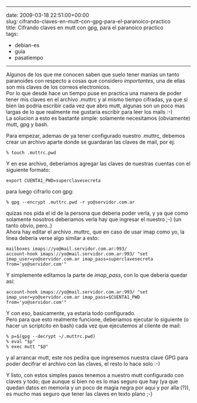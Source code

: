 
---
date: 2009-03-18 22:51:00+00:00  
slug: cifrando-claves-en-mutt-con-gpg-para-el-paranoico-practico  
title: Cifrando claves en mutt con gpg, para el paranoico practico  
tags:  
- debian-es  
- guia  
- pasatiempo  

---
  
Algunos de los que me conocen saben que suelo tener manias un tanto paranoides con respecto a cosas que considero *importantes*, una de ellas son mis claves de los correos electronicos.    
Por lo que desde hace un tiempo puse en practica una manera de poder tener mis claves en el archivo .muttrc y al mismo tiempo cifradas, ya que si bien las podria escribir cada vez que abro mutt, algunas son un poco mas largas de lo que realmente me gustaria escribir para leer los mails :-)    
La solucion a esto es bastante simple: solamente necesitamos (obviamente) mutt, gpg y bash.    
  
Para empezar, ademas de ya tener configurado nuestro .muttrc, debemos crear un archivo aparte donde se guardaran las claves de mail, por ej:    
  
    % touch .muttrc.pwd    
  
Y en ese archivo, deberiamos agregar las claves de nuestras cuentas con el siguiente formato:    
  
    export CUENTA1_PWD=superclavesecreta    
  
para luego cifrarlo con gpg:    
  
    % gpg --encrypt .muttrc.pwd -r yo@servidor.com.ar    
  
quizas nos pida el id de la persona que deberia poder verla, y ya que como solamente nosotros deberiamos verla hay que ingresar el nuestro ;-) (un tanto obvio, pero..)    
Ahora hay editar el archivo .muttrc, que en caso de usar imap como yo, la linea deberia verse algo similar a esto:    
  
    mailboxes imaps://yo@mail.servidor.com.ar:993/    
    account-hook imaps://yo@mail.servidor.com.ar:993/ "set imap_user=yo@servidor.com.ar imap_pass=superclavesecreta from='yo@servidor.com'"    
  
Y simplemente editamos la parte de *imap_pass*, con lo que deberia quedar asi:    
  
    account-hook imaps://yo@mail.servidor.com.ar:993/ "set imap_user=yo@servidor.com.ar imap_pass=$CUENTA1_PWD from='yo@servidor.com'"    
  
Y con eso, basicamente, ya estaria todo configurado.    
Pero para que esto realmente funcione, deberiamos ejecutar lo siguiente (o hacer un scriptcito en bash) cada vez que ejecutemos al cliente de mail:    
  
    % p=$(gpg --decrypt ~/.muttrc.pwd)    
    % eval "$p"    
    % exec mutt "$@"    
  
y al arrancar mutt, este nos pedira que ingresemos nuestra clave GPG para poder decifrar el archivo con las claves, el resto lo hace solo :-)    
  
Y listo, con estos simples pasos tenemos a nuestro mutt configurado con claves y todo; que aunque si bien no es lo mas seguro que hay (ya que quedan datos en memoria y un poco de magia negra por aqui y por alla (?)), es mucho mas seguro que tener las claves en texto plano ;-)  
